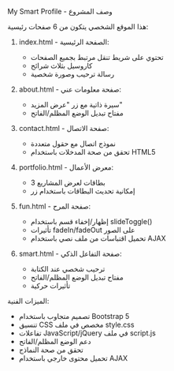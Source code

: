 My Smart Profile - وصف المشروع

هذا الموقع الشخصي يتكون من 6 صفحات رئيسية:

1. index.html - الصفحة الرئيسية:
   - تحتوي على شريط تنقل مرتبط بجميع الصفحات
   - كاروسيل بثلاث شرائح
   - رسالة ترحيب وصورة شخصية

2. about.html - صفحة معلومات عني:
   - سيرة ذاتية مع زر "عرض المزيد"
   - مفتاح تبديل الوضع المظلم/الفاتح

3. contact.html - صفحة الاتصال:
   - نموذج اتصال مع حقول متعددة
   - تحقق من صحة المدخلات باستخدام HTML5

4. portfolio.html - معرض الأعمال:
   - 3 بطاقات لعرض المشاريع
   - إمكانية تحديث البطاقات باستخدام زر

5. fun.html - صفحة المرح:
   - إظهار/إخفاء قسم باستخدام slideToggle()
   - تأثيرات fadeIn/fadeOut على الصور
   - تحميل اقتباسات من ملف نصي باستخدام AJAX

6. smart.html - صفحة التفاعل الذكي:
   - ترحيب شخصي عند الكتابة
   - مفتاح تبديل الوضع المظلم/الفاتح
   - تأثيرات حركية

الميزات الفنية:
- تصميم متجاوب باستخدام Bootstrap 5
- تنسيق CSS مخصص في ملف style.css
- تفاعلات JavaScript/jQuery في ملف script.js
- دعم الوضع المظلم/الفاتح
- تحقق من صحة النماذج
- تحميل محتوى خارجي باستخدام AJAX

